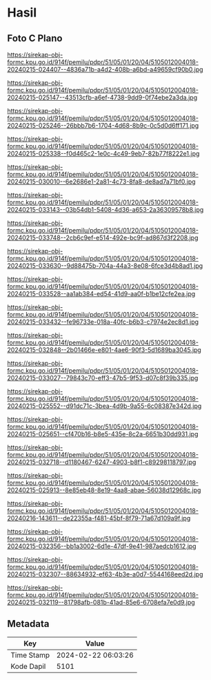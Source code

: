 # Hasil

## Foto C Plano

https://sirekap-obj-formc.kpu.go.id/914f/pemilu/pdpr/51/05/01/20/04/5105012004018-20240215-024407--4836a71b-a4d2-408b-a6bd-a49659cf90b0.jpg

https://sirekap-obj-formc.kpu.go.id/914f/pemilu/pdpr/51/05/01/20/04/5105012004018-20240215-025147--43513cfb-a6ef-4738-9dd9-0f74ebe2a3da.jpg

https://sirekap-obj-formc.kpu.go.id/914f/pemilu/pdpr/51/05/01/20/04/5105012004018-20240215-025246--26bbb7b6-1704-4d68-8b9c-0c5d0d6ff171.jpg

https://sirekap-obj-formc.kpu.go.id/914f/pemilu/pdpr/51/05/01/20/04/5105012004018-20240215-025338--f0d465c2-1e0c-4c49-9eb7-82b77f8222e1.jpg

https://sirekap-obj-formc.kpu.go.id/914f/pemilu/pdpr/51/05/01/20/04/5105012004018-20240215-030010--6e2686e1-2a81-4c73-8fa8-de8ad7a71bf0.jpg

https://sirekap-obj-formc.kpu.go.id/914f/pemilu/pdpr/51/05/01/20/04/5105012004018-20240215-033143--03b54db1-5408-4d36-a653-2a36309578b8.jpg

https://sirekap-obj-formc.kpu.go.id/914f/pemilu/pdpr/51/05/01/20/04/5105012004018-20240215-033748--2cb6c9ef-e514-492e-bc9f-ad867d3f2208.jpg

https://sirekap-obj-formc.kpu.go.id/914f/pemilu/pdpr/51/05/01/20/04/5105012004018-20240215-033630--9d88475b-704a-44a3-8e08-6fce3d4b8ad1.jpg

https://sirekap-obj-formc.kpu.go.id/914f/pemilu/pdpr/51/05/01/20/04/5105012004018-20240215-033528--aa1ab384-ed54-41d9-aa0f-b1be12cfe2ea.jpg

https://sirekap-obj-formc.kpu.go.id/914f/pemilu/pdpr/51/05/01/20/04/5105012004018-20240215-033432--fe96733e-018a-40fc-b6b3-c7974e2ec8d1.jpg

https://sirekap-obj-formc.kpu.go.id/914f/pemilu/pdpr/51/05/01/20/04/5105012004018-20240215-032848--2b01466e-e801-4ae6-90f3-5d1689ba3045.jpg

https://sirekap-obj-formc.kpu.go.id/914f/pemilu/pdpr/51/05/01/20/04/5105012004018-20240215-033027--79843c70-eff3-47b5-9f53-d07c8f39b335.jpg

https://sirekap-obj-formc.kpu.go.id/914f/pemilu/pdpr/51/05/01/20/04/5105012004018-20240215-025552--d91dc71c-3bea-4d9b-9a55-6c08387e342d.jpg

https://sirekap-obj-formc.kpu.go.id/914f/pemilu/pdpr/51/05/01/20/04/5105012004018-20240215-025651--cf470b16-b8e5-435e-8c2a-6651b30dd931.jpg

https://sirekap-obj-formc.kpu.go.id/914f/pemilu/pdpr/51/05/01/20/04/5105012004018-20240215-032718--d1180467-6247-4903-b8f1-c89298118797.jpg

https://sirekap-obj-formc.kpu.go.id/914f/pemilu/pdpr/51/05/01/20/04/5105012004018-20240215-025913--8e85eb48-8e19-4aa8-abae-56038d12968c.jpg

https://sirekap-obj-formc.kpu.go.id/914f/pemilu/pdpr/51/05/01/20/04/5105012004018-20240216-143611--de22355a-f481-45bf-8f79-71a67d109a9f.jpg

https://sirekap-obj-formc.kpu.go.id/914f/pemilu/pdpr/51/05/01/20/04/5105012004018-20240215-032356--bb1a3002-6d1e-47df-9e41-987aedcb1612.jpg

https://sirekap-obj-formc.kpu.go.id/914f/pemilu/pdpr/51/05/01/20/04/5105012004018-20240215-032307--88634932-ef63-4b3e-a0d7-5544168eed2d.jpg

https://sirekap-obj-formc.kpu.go.id/914f/pemilu/pdpr/51/05/01/20/04/5105012004018-20240215-032119--81798afb-081b-41ad-85e6-6708efa7e0d9.jpg


## Metadata

| Key        | Value               |
| ---------- | ------------------- |
| Time Stamp | 2024-02-22 06:03:26 |
| Kode Dapil | 5101                |



